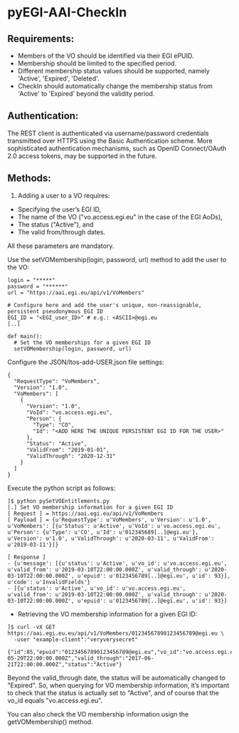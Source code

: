 # pyEGI-AAI-CheckIn

## Requirements:
* Members of the VO should be identified via their EGI ePUID.
* Membership should be limited to the specified period.
* Different membership status values should be supported, namely 'Active', 'Expired', 'Deleted'.
* CheckIn should automatically change the membership status from 'Active' to 'Expired' beyond the validity period.

## Authentication:
The REST client is authenticated via username/password credentials transmitted over HTTPS using the Basic Authentication scheme. More sophisticated authentication mechanisms, such as OpenID Connect/OAuth 2.0 access tokens, may be supported in the future.

## Methods:
1. Adding a user to a VO requires:
* Specifying the user’s EGI ID, 
* The name of the VO ("vo.access.egi.eu" in the case of the EGI AoDs), 
* The status ("Active"), and 
* The valid from/through dates. 

All these parameters are mandatory. 

Use the setVOMembership(login, password, url) method to add the user to the VO:

```
login = "*****"
password = "******"
url = "https://aai.egi.eu/api/v1/VoMembers"

# Configure here and add the user's unique, non-reassignable, persistent pseudonymous EGI ID
EGI_ID = "<EGI_user_ID>" # e.g.: <ASCII>@egi.eu
[..]

def main():
  # Set the VO memberships for a given EGI ID
  setVOMembership(login, password, url)
```

Configure the JSON/ltos-add-USER.json file settings:

```
{
  "RequestType": "VoMembers",
  "Version": "1.0",
  "VoMembers": [
    {
      "Version": "1.0",
      "VoId": "vo.access.egi.eu",
      "Person": {
        "Type": "CO",
        "Id": "<ADD HERE THE UNIQUE PERSISTENT EGI ID FOR THE USER>" 
      },
      "Status": "Active",
      "ValidFrom": "2019-01-01",
      "ValidThrough": "2020-12-31"
    }
  ]
}
```

Execute the python script as follows:

```
]$ python pySetVOEntitlements.py
[.] Set VO membership information for a given EGI ID
[ Request ] = https://aai.egi.eu/api/v1/VoMembers
[ Payload ] = {u'RequestType': u'VoMembers', u'Version': u'1.0', u'VoMembers': [{u'Status': u'Active', u'VoId': u'vo.access.egi.eu', u'Person': {u'Type': u'CO', u'Id': u'012345689[..]@egi.eu'}, u'Version': u'1.0', u'ValidThrough': u'2020-03-11', u'ValidFrom': u'2019-03-11'}]}

[ Response ]
- {u'message': [{u'status': u'Active', u'vo_id': u'vo.access.egi.eu', u'valid_from': u'2019-03-10T22:00:00.000Z', u'valid_through': u'2020-03-10T22:00:00.000Z', u'epuid': u'0123456789[..]@egi.eu', u'id': 93}], u'code': u'InvalidFields'}
- [{u'status': u'Active', u'vo_id': u'vo.access.egi.eu', u'valid_from': u'2019-03-10T22:00:00.000Z', u'valid_through': u'2020-03-10T22:00:00.000Z', u'epuid': u'0123456789[..]@egi.eu', u'id': 93}]
```

* Retrieving the VO membership information for a given EGI ID:

```
]$ curl -vX GET https://aai.egi.eu.eu/api/v1/VoMembers/01234567890123456789@egi.eu \
  -user "example-client":"veryverysecret"

{"id":85,"epuid":"01234567890123456789@egi.eu","vo_id":"vo.access.egi.eu","valid_from":"2017-05-20T22:00:00.000Z","valid_through":"2017-06-21T22:00:00.000Z","status":"Active"}
```
Beyond the valid_through date, the status will be automatically changed to "Expired". So, when querying for VO membership information, it’s important to check that the status is actually set to "Active", and of course that the vo_id equals "vo.access.egi.eu".

You can also check the VO membership information usign the getVOMembership() method.
